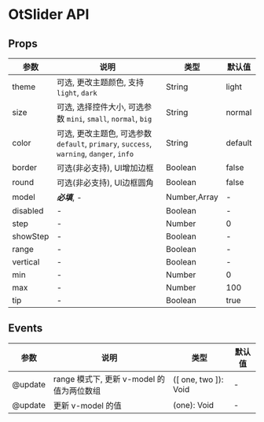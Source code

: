 # OtSlider API

## Props

| 参数 | 说明 | 类型 | 默认值 |
| --- | --- | --- | --- |
| theme | 可选, 更改主题颜色, 支持 `light`, `dark` | String | light |
| size | 可选, 选择控件大小, 可选参数 `mini`, `small`, `normal`, `big` | String | normal |
| color | 可选, 更改主题色, 可选参数 `default`, `primary`, `success`, `warning`, `danger`, `info` | String | default |
| border | 可选(非必支持), UI增加边框 | Boolean | false |
| round | 可选(非必支持), UI边框圆角 | Boolean | false |
| model | ***必填***, - | Number,Array | - |
| disabled | - | Boolean | - |
| step | - | Number | 0 |
| showStep | - | Boolean | - |
| range | - | Boolean | - |
| vertical | - | Boolean | - |
| min | - | Number | 0 |
| max | - | Number | 100 |
| tip | - | Boolean | true |

## Events

| 参数 | 说明 | 类型 | 默认值 |
| --- | --- | --- | --- |
| @update |  range 模式下, 更新 v-model 的值为两位数组 | ([ one, two ]): Void | - |
| @update |  更新 v-model 的值 | (one): Void | - |

